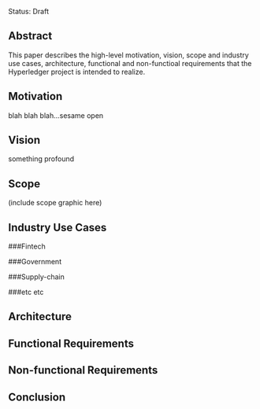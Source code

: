Status: Draft

Abstract
--------
This paper describes the high-level motivation, vision, scope and industry use cases, architecture, functional and non-functioal requirements that the Hyperledger project is intended to realize.

Motivation
----------
blah blah blah...sesame open

Vision
------
something profound

Scope
-----
(include scope graphic here)

Industry Use Cases
------------------

###Fintech


###Government


###Supply-chain


###etc etc


Architecture
------------

Functional Requirements
-----------------------

Non-functional Requirements
---------------------------

Conclusion
----------

